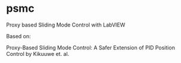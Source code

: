 # psmc
Proxy based Sliding Mode Control with LabVIEW

Based on:

Proxy-Based Sliding Mode Control: A Safer Extension of PID Position Control by Kikuuwe et. al.
